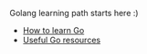 Golang learning path starts here :)

* [How to learn Go](https://exercism.org/docs/tracks/go/learning)
* [Useful Go resources](https://exercism.org/docs/tracks/go/resources)